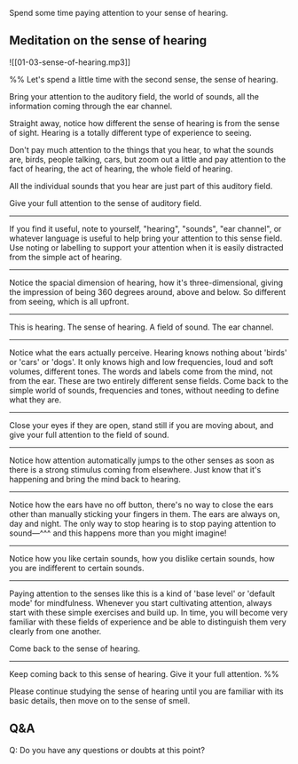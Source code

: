 Spend some time paying attention to your sense of hearing.

## Meditation on the sense of hearing

![[01-03-sense-of-hearing.mp3]]

%%
Let's spend a little time with the second sense, the sense of hearing.

Bring your attention to the auditory field, the world of sounds, all the information coming through the ear channel.

Straight away, notice how different the sense of hearing is from the sense of sight. Hearing is a totally different type of experience to seeing.

Don't pay much attention to the things that you hear, to what the sounds are, birds, people talking, cars, but zoom out a little and pay attention to the fact of hearing, the act of hearing, the whole field of hearing.

All the individual sounds that you hear are just part of this auditory field.

Give your full attention to the sense of auditory field.

---
If you find it useful, note to yourself, "hearing", "sounds", "ear channel", or whatever language is useful to help bring your attention to this sense field. Use noting or labelling to support your attention when it is easily distracted from the simple act of hearing.

---
Notice the spacial dimension of hearing, how it's three-dimensional, giving the impression of being 360 degrees around, above and below. So different from seeing, which is all upfront.

---
This is hearing. The sense of hearing. A field of sound. The ear channel.

---
Notice what the ears actually perceive. Hearing knows nothing about 'birds' or 'cars' or 'dogs'. It only knows high and low frequencies, loud and soft volumes, different tones. The words and labels come from the mind, not from the ear. These are two entirely different sense fields. Come back to the simple world of sounds, frequencies and tones, without needing to define what they are.

---
Close your eyes if they are open, stand still if you are moving about, and give your full attention to the field of sound.

---
Notice how attention automatically jumps to the other senses as soon as there is a strong stimulus coming from elsewhere. Just know that it's happening and bring the mind back to hearing.

---
Notice how the ears have no off button, there's no way to close the ears other than manually sticking your fingers in them. The ears are always on, day and night. The only way to stop hearing is to stop paying attention to sound—^^^ and this happens more than you might imagine!


---
Notice how you like certain sounds, how you dislike certain sounds, how you are indifferent to certain sounds. 

---
 
Paying attention to the senses like this is a kind of 'base level' or 'default mode' for mindfulness. Whenever you start cultivating attention, always start with these simple exercises and build up. In time, you will become very familiar with these fields of experience and be able to distinguish them very clearly from one another.

Come back to the sense of hearing.

---
Keep coming back to this sense of hearing. Give it your full attention.
%%

Please continue studying the sense of hearing until you are familiar with its basic details, then move on to the sense of smell.

## Q&A

Q: Do you have any questions or doubts at this point?
